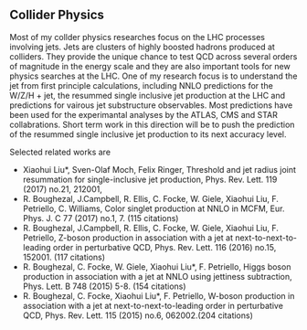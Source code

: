 ## Collider Physics

Most of my collder physics researches focus on the LHC processes involving jets. Jets are clusters of highly boosted hadrons produced at colliders. They provide the unique chance to test QCD across several orders of magnitude in the energy scale and they are also important tools for new physics searches at the LHC. One of my research focus is to understand the jet from first principle calculations, including NNLO predictions for the W/Z/H + jet, the resummed single inclusive jet production at the LHC and predictions for vairous jet substructure observables. Most predictions have been used for the experimantal analyses by the ATLAS, CMS and STAR collabrations. Short term work in this direction will be to push the prediction of the resummed single inclusive jet production to its next accuracy level. 

Selected related works are
- Xiaohui Liu*, Sven-Olaf Moch, Felix Ringer, Threshold and jet radius joint resummation for single-inclusive jet production, Phys. Rev. Lett. 119 (2017) no.21, 212001,
- R. Boughezal, J.Campbell, R. Ellis, C. Focke, W. Giele, Xiaohui Liu, F. Petriello, C. Williams, Color singlet production at NNLO in MCFM, Eur. Phys. J. C 77 (2017) no.1, 7. (115 citations)
- R. Boughezal, J.Campbell, R. Ellis, C. Focke, W. Giele, Xiaohui Liu, F. Petriello, Z-boson production in association with a jet at next-to-next-to-leading order in perturbative QCD, Phys. Rev. Lett. 116 (2016) no.15, 152001. (117 citations)
- R. Boughezal, C. Focke, W. Giele, Xiaohui Liu*, F. Petriello, Higgs boson production in association with a jet at NNLO using jettiness subtraction, Phys. Lett. B 748 (2015) 5-8. (154 citations)
- R. Boughezal, C. Focke, Xiaohui Liu*, F. Petriello, W-boson production in association with a jet at next-to-next-to-leading order in perturbative QCD, Phys. Rev. Lett. 115 (2015) no.6, 062002.(204 citations)


